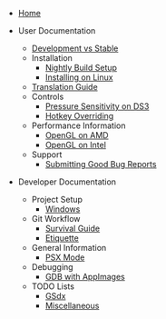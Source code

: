 - [Home](/README.md)

- User Documentation
  - [Development vs Stable](users/development-vs-stable.md)
  - Installation
    - [Nightly Build Setup](users/using-nightly-builds.md)
    - [Installing on Linux](users/installing-on-linux.md)
  - [Translation Guide](users/translation-guide.md)
  - Controls
    - [Pressure Sensitivity on DS3](users/pressure-sensitive-ds3.md)
    - [Hotkey Overriding](users/hotkey-overrides.md)
  - Performance Information
    - [OpenGL on AMD](users/opengl-on-amd.md)
    - [OpenGL on Intel](users/opengl-on-intel.md)
  - Support
    - [Submitting Good Bug Reports](users/creating-valid-issues.md)

- Developer Documentation
  - Project Setup
    - [Windows](devs/windows-project-setup.md)
  - Git Workflow
    - [Survival Guide](devs/git-survival-guide.md)
    - [Etiquette](devs/commenting-etiquette.md)
  - General Information
    - [PSX Mode](devs/psx-mode.md)
  - Debugging
    - [GDB with AppImages](devs/using-gdb-appimage.md)
  - TODO Lists
    - [GSdx](devs/gsdx-todo-list.md)
    - [Miscellaneous](devs/contributing-todo.md)
